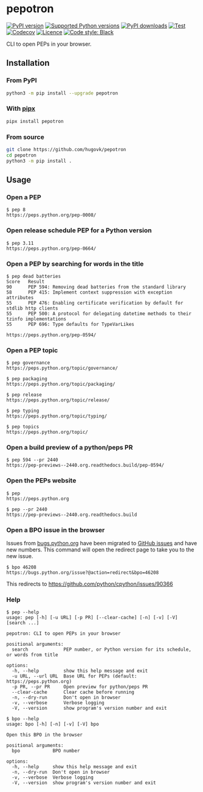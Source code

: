 # pepotron

[![PyPI version](https://img.shields.io/pypi/v/pepotron.svg?logo=pypi&logoColor=FFE873)](https://pypi.org/project/pepotron/)
[![Supported Python versions](https://img.shields.io/pypi/pyversions/pepotron.svg?logo=python&logoColor=FFE873)](https://pypi.org/project/pepotron/)
[![PyPI downloads](https://img.shields.io/pypi/dm/pepotron.svg)](https://pypistats.org/packages/pepotron)
[![Test](https://github.com/hugovk/pepotron/actions/workflows/test.yml/badge.svg)](https://github.com/hugovk/pepotron/actions)
[![Codecov](https://codecov.io/gh/hugovk/pepotron/branch/main/graph/badge.svg)](https://codecov.io/gh/hugovk/pepotron)
[![Licence](https://img.shields.io/github/license/hugovk/pepotron.svg)](LICENSE.txt)
[![Code style: Black](https://img.shields.io/badge/code%20style-Black-000000.svg)](https://github.com/psf/black)

CLI to open PEPs in your browser.

## Installation

### From PyPI

```bash
python3 -m pip install --upgrade pepotron
```

### With [pipx][pipx]

```bash
pipx install pepotron
```

[pipx]: https://github.com/pypa/pipx

### From source

```bash
git clone https://github.com/hugovk/pepotron
cd pepotron
python3 -m pip install .
```

## Usage

### Open a PEP

<!-- [[[cog
from pepotron.scripts.run_command import run
run("pep 8")
]]] -->

```console
$ pep 8
https://peps.python.org/pep-0008/
```

<!-- [[[end]]] -->

### Open release schedule PEP for a Python version

<!-- [[[cog run("pep 3.11") ]]] -->

```console
$ pep 3.11
https://peps.python.org/pep-0664/
```

<!-- [[[end]]] -->

### Open a PEP by searching for words in the title

<!-- [[[cog run("pep dead batteries") ]]] -->

```console
$ pep dead batteries
Score   Result
90      PEP 594: Removing dead batteries from the standard library
58      PEP 415: Implement context suppression with exception attributes
55      PEP 476: Enabling certificate verification by default for stdlib http clients
55      PEP 500: A protocol for delegating datetime methods to their tzinfo implementations
55      PEP 696: Type defaults for TypeVarLikes

https://peps.python.org/pep-0594/
```

<!-- [[[end]]] -->

### Open a PEP topic

<!-- [[[cog run("pep governance") ]]] -->

```console
$ pep governance
https://peps.python.org/topic/governance/
```

<!-- [[[end]]] -->

<!-- [[[cog run("pep packaging") ]]] -->

```console
$ pep packaging
https://peps.python.org/topic/packaging/
```

<!-- [[[end]]] -->

<!-- [[[cog run("pep release") ]]] -->

```console
$ pep release
https://peps.python.org/topic/release/
```

<!-- [[[end]]] -->

<!-- [[[cog run("pep typing") ]]] -->

```console
$ pep typing
https://peps.python.org/topic/typing/
```

<!-- [[[end]]] -->

<!-- [[[cog run("pep topics") ]]] -->

```console
$ pep topics
https://peps.python.org/topic/
```

<!-- [[[end]]] -->

### Open a build preview of a python/peps PR

<!-- [[[cog run("pep 594 --pr 2440") ]]] -->

```console
$ pep 594 --pr 2440
https://pep-previews--2440.org.readthedocs.build/pep-0594/
```

<!-- [[[end]]] -->

### Open the PEPs website

<!-- [[[cog run("pep") ]]] -->

```console
$ pep
https://peps.python.org
```

<!-- [[[end]]] -->

<!-- [[[cog run("pep --pr 2440") ]]] -->

```console
$ pep --pr 2440
https://pep-previews--2440.org.readthedocs.build
```

<!-- [[[end]]] -->

### Open a BPO issue in the browser

Issues from [bugs.python.org](https://bugs.python.org/) have been migrated to
[GitHub issues](https://github.com/python/cpython/issues) and have new numbers. This
command will open the redirect page to take you to the new issue.

<!-- [[[cog run("bpo 46208") ]]] -->

```console
$ bpo 46208
https://bugs.python.org/issue?@action=redirect&bpo=46208
```

<!-- [[[end]]] -->

This redirects to https://github.com/python/cpython/issues/90366

### Help

<!-- [[[cog run("pep --help") ]]] -->

```console
$ pep --help
usage: pep [-h] [-u URL] [-p PR] [--clear-cache] [-n] [-v] [-V] [search ...]

pepotron: CLI to open PEPs in your browser

positional arguments:
  search             PEP number, or Python version for its schedule, or words from title

options:
  -h, --help         show this help message and exit
  -u URL, --url URL  Base URL for PEPs (default: https://peps.python.org)
  -p PR, --pr PR     Open preview for python/peps PR
  --clear-cache      Clear cache before running
  -n, --dry-run      Don't open in browser
  -v, --verbose      Verbose logging
  -V, --version      show program's version number and exit
```

<!-- [[[end]]] -->

<!-- [[[cog run("bpo --help") ]]] -->

```console
$ bpo --help
usage: bpo [-h] [-n] [-v] [-V] bpo

Open this BPO in the browser

positional arguments:
  bpo            BPO number

options:
  -h, --help     show this help message and exit
  -n, --dry-run  Don't open in browser
  -v, --verbose  Verbose logging
  -V, --version  show program's version number and exit
```

<!-- [[[end]]] -->
